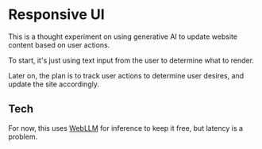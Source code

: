 # Responsive UI

This is a thought experiment on using generative AI to update website content based on user actions.

To start, it's just using text input from the user to determine what to render.

Later on, the plan is to track user actions to determine user desires, and update the site accordingly.

## Tech

For now, this uses [WebLLM](https://github.com/mlc-ai/web-llm) for inference to keep it free, but latency is a problem.
